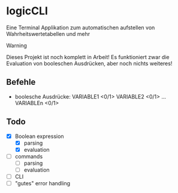 # logicCLI
Eine Terminal Applikation zum automatischen aufstellen von Wahrheitswertetabellen und mehr

> [!WARNING]
> Dieses Projekt ist noch komplett in Arbeit! Es funktioniert zwar die Evaluation von booleschen Ausdrücken, aber noch nichts weiteres!

## Befehle

- boolesche Ausdrücke: <AUSDRUCK> VARIABLE1 <0/1> VARIABLE2 <0/1> ... VARIABLEn <0/1>

## Todo

- [x] Boolean expression
    - [x] parsing
    - [x] evaluation
- [ ] commands
    - [ ] parsing
    - [ ] evaluation
- [ ] CLI
- [ ] "gutes" error handling
